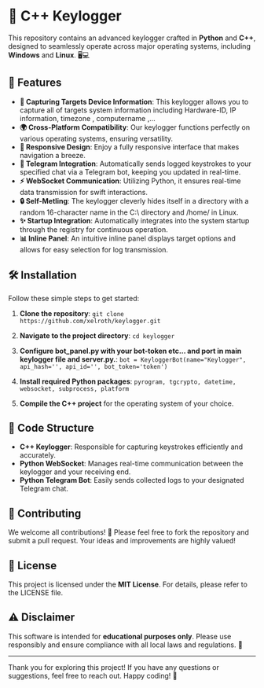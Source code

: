 # 🌟 C++ Keylogger
This repository contains an advanced keylogger crafted in **Python** and **C++**, designed to seamlessly operate across major operating systems, including **Windows** and **Linux**. 🖥️💻

## 🎉 Features

- **🔐 Capturing Targets Device Information**: This keylogger allows you to capture all of targets system information including Hardware-ID, IP information, timezone , computername ,...
- **🌍 Cross-Platform Compatibility**: Our keylogger functions perfectly on various operating systems, ensuring versatility.
- **📱 Responsive Design**: Enjoy a fully responsive interface that makes navigation a breeze.
- **💬 Telegram Integration**: Automatically sends logged keystrokes to your specified chat via a Telegram bot, keeping you updated in real-time.
- **⚡ WebSocket Communication**: Utilizing Python, it ensures real-time data transmission for swift interactions.
- **🔒 Self-Metling**: The keylogger cleverly hides itself in a directory with a random 16-character name in the C:\ directory and /home/ in Linux.
- **✨ Startup Integration**: Automatically integrates into the system startup through the registry for continuous operation.
- **📊 Inline Panel**: An intuitive inline panel displays target options and allows for easy selection for log transmission.

## 🛠️ Installation

Follow these simple steps to get started:

1. **Clone the repository**:
       ```
      git clone https://github.com/xelroth/keylogger.git
       ```
   
   
2. **Navigate to the project directory**:
       ```
      cd keylogger
       ```
   
   
3. **Configure bot_panel.py with your bot-token etc... and port in main keylogger file and server.py.**:
       ```
       bot = KeyloggerBot(name="Keylogger", api_hash='', api_id='', bot_token='token')
       ```


5. **Install required Python packages**:
       ```
       pyrogram, tgcrypto, datetime, websocket, subprocess, platform
       ```   


6. **Compile the C++ project** for the operating system of your choice.


## 📁 Code Structure

- **C++ Keylogger**: Responsible for capturing keystrokes efficiently and accurately.
- **Python WebSocket**: Manages real-time communication between the keylogger and your receiving end.
- **Python Telegram Bot**: Easily sends collected logs to your designated Telegram chat.

## 🤝 Contributing

We welcome all contributions! 🌈 Please feel free to fork the repository and submit a pull request. Your ideas and improvements are highly valued!

## 📜 License

This project is licensed under the **MIT License**. For details, please refer to the LICENSE file.

## ⚠️ Disclaimer

This software is intended for **educational purposes only**. Please use responsibly and ensure compliance with all local laws and regulations. 🚨 

---

Thank you for exploring this project! If you have any questions or suggestions, feel free to reach out. Happy coding! 🎉
